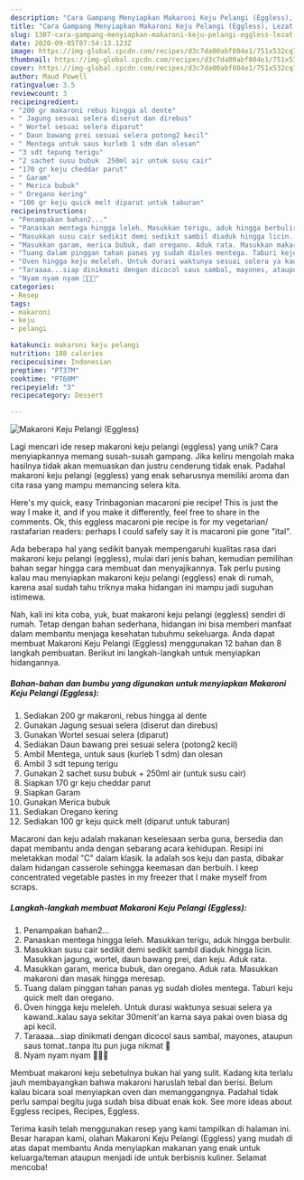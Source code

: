 ```yaml
---
description: "Cara Gampang Menyiapkan Makaroni Keju Pelangi (Eggless), Lezat Sekali"
title: "Cara Gampang Menyiapkan Makaroni Keju Pelangi (Eggless), Lezat Sekali"
slug: 1307-cara-gampang-menyiapkan-makaroni-keju-pelangi-eggless-lezat-sekali
date: 2020-09-05T07:54:13.123Z
image: https://img-global.cpcdn.com/recipes/d3c7da00abf804e1/751x532cq70/makaroni-keju-pelangi-eggless-foto-resep-utama.jpg
thumbnail: https://img-global.cpcdn.com/recipes/d3c7da00abf804e1/751x532cq70/makaroni-keju-pelangi-eggless-foto-resep-utama.jpg
cover: https://img-global.cpcdn.com/recipes/d3c7da00abf804e1/751x532cq70/makaroni-keju-pelangi-eggless-foto-resep-utama.jpg
author: Maud Powell
ratingvalue: 3.5
reviewcount: 3
recipeingredient:
- "200 gr makaroni rebus hingga al dente"
- " Jagung sesuai selera diserut dan direbus"
- " Wortel sesuai selera diparut"
- " Daun bawang prei sesuai selera potong2 kecil"
- " Mentega untuk saus kurleb 1 sdm dan olesan"
- "3 sdt tepung terigu"
- "2 sachet susu bubuk  250ml air untuk susu cair"
- "170 gr keju cheddar parut"
- " Garam"
- " Merica bubuk"
- " Oregano kering"
- "100 gr keju quick melt diparut untuk taburan"
recipeinstructions:
- "Penampakan bahan2..."
- "Panaskan mentega hingga leleh. Masukkan terigu, aduk hingga berbulir."
- "Masukkan susu cair sedikit demi sedikit sambil diaduk hingga licin. Masukkan jagung, wortel, daun bawang prei, dan keju. Aduk rata."
- "Masukkan garam, merica bubuk, dan oregano. Aduk rata. Masukkan makaroni dan masak hingga meresap."
- "Tuang dalam pinggan tahan panas yg sudah dioles mentega. Taburi keju quick melt dan oregano."
- "Oven hingga keju meleleh. Untuk durasi waktunya sesuai selera ya kawand..kalau saya sekitar 30menit&#39;an karna saya pakai oven biasa dg api kecil."
- "Taraaaa...siap dinikmati dengan dicocol saus sambal, mayones, ataupun saus tomat..tanpa itu pun juga nikmat 🤤"
- "Nyam nyam nyam 🤤🤤🤤"
categories:
- Resep
tags:
- makaroni
- keju
- pelangi

katakunci: makaroni keju pelangi 
nutrition: 188 calories
recipecuisine: Indonesian
preptime: "PT37M"
cooktime: "PT60M"
recipeyield: "3"
recipecategory: Dessert

---
```



![Makaroni Keju Pelangi (Eggless)](https://img-global.cpcdn.com/recipes/d3c7da00abf804e1/751x532cq70/makaroni-keju-pelangi-eggless-foto-resep-utama.jpg)

Lagi mencari ide resep makaroni keju pelangi (eggless) yang unik? Cara menyiapkannya memang susah-susah gampang. Jika keliru mengolah maka hasilnya tidak akan memuaskan dan justru cenderung tidak enak. Padahal makaroni keju pelangi (eggless) yang enak seharusnya memiliki aroma dan cita rasa yang mampu memancing selera kita.

Here&#39;s my quick, easy Trinbagonian macaroni pie recipe! This is just the way I make it, and if you make it differently, feel free to share in the comments. Ok, this eggless macaroni pie recipe is for my vegetarian/ rastafarian readers: perhaps I could safely say it is macaroni pie gone &#34;ital&#34;.

Ada beberapa hal yang sedikit banyak mempengaruhi kualitas rasa dari makaroni keju pelangi (eggless), mulai dari jenis bahan, kemudian pemilihan bahan segar hingga cara membuat dan menyajikannya. Tak perlu pusing kalau mau menyiapkan makaroni keju pelangi (eggless) enak di rumah, karena asal sudah tahu triknya maka hidangan ini mampu jadi suguhan istimewa.


Nah, kali ini kita coba, yuk, buat makaroni keju pelangi (eggless) sendiri di rumah. Tetap dengan bahan sederhana, hidangan ini bisa memberi manfaat dalam membantu menjaga kesehatan tubuhmu sekeluarga. Anda dapat membuat Makaroni Keju Pelangi (Eggless) menggunakan 12 bahan dan 8 langkah pembuatan. Berikut ini langkah-langkah untuk menyiapkan hidangannya.

<!--inarticleads1-->

##### Bahan-bahan dan bumbu yang digunakan untuk menyiapkan Makaroni Keju Pelangi (Eggless):

1. Sediakan 200 gr makaroni, rebus hingga al dente
1. Gunakan  Jagung sesuai selera (diserut dan direbus)
1. Gunakan  Wortel sesuai selera (diparut)
1. Sediakan  Daun bawang prei sesuai selera (potong2 kecil)
1. Ambil  Mentega, untuk saus (kurleb 1 sdm) dan olesan
1. Ambil 3 sdt tepung terigu
1. Gunakan 2 sachet susu bubuk + 250ml air (untuk susu cair)
1. Siapkan 170 gr keju cheddar parut
1. Siapkan  Garam
1. Gunakan  Merica bubuk
1. Sediakan  Oregano kering
1. Sediakan 100 gr keju quick melt (diparut untuk taburan)


Macaroni dan keju adalah makanan keselesaan serba guna, bersedia dan dapat membantu anda dengan sebarang acara kehidupan. Resipi ini meletakkan modal &#34;C&#34; dalam klasik. Ia adalah sos keju dan pasta, dibakar dalam hidangan casserole sehingga keemasan dan berbuih. I keep concentrated vegetable pastes in my freezer that I make myself from scraps. 

<!--inarticleads2-->

##### Langkah-langkah membuat Makaroni Keju Pelangi (Eggless):

1. Penampakan bahan2...
1. Panaskan mentega hingga leleh. Masukkan terigu, aduk hingga berbulir.
1. Masukkan susu cair sedikit demi sedikit sambil diaduk hingga licin. Masukkan jagung, wortel, daun bawang prei, dan keju. Aduk rata.
1. Masukkan garam, merica bubuk, dan oregano. Aduk rata. Masukkan makaroni dan masak hingga meresap.
1. Tuang dalam pinggan tahan panas yg sudah dioles mentega. Taburi keju quick melt dan oregano.
1. Oven hingga keju meleleh. Untuk durasi waktunya sesuai selera ya kawand..kalau saya sekitar 30menit&#39;an karna saya pakai oven biasa dg api kecil.
1. Taraaaa...siap dinikmati dengan dicocol saus sambal, mayones, ataupun saus tomat..tanpa itu pun juga nikmat 🤤
1. Nyam nyam nyam 🤤🤤🤤


Membuat makaroni keju sebetulnya bukan hal yang sulit. Kadang kita terlalu jauh membayangkan bahwa makaroni haruslah tebal dan berisi. Belum kalau bicara soal menyiapkan oven dan memanggangnya. Padahal tidak perlu sampai begitu juga sudah bisa dibuat enak kok. See more ideas about Eggless recipes, Recipes, Eggless. 

Terima kasih telah menggunakan resep yang kami tampilkan di halaman ini. Besar harapan kami, olahan Makaroni Keju Pelangi (Eggless) yang mudah di atas dapat membantu Anda menyiapkan makanan yang enak untuk keluarga/teman ataupun menjadi ide untuk berbisnis kuliner. Selamat mencoba!
